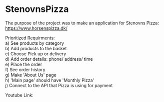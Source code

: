 # StenovnsPizza  
  
The purpose of the project was to make an application for Stenovns Pizza: https://www.horsenspizza.dk/  
  
Prioritized Requirments:  
a) See products by category  
b) Add products to the basket  
c) Choose Pick up or delivery  
d) Add order details: phone/ address/ time  
e) Place the order  
f) See order history  
g) Make 'About Us'  page  
h) 'Main page' should have 'Monthly Pizza'  
j) Connect to the API that Pizza is using for payment  
  
Youtube Link:  
